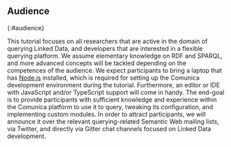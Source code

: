 ## Audience
{:#audience}

This tutorial focuses on all researchers that are active in the domain of querying Linked Data,
and developers that are interested in a flexible querying platform.
We assume elementary knowledge on RDF and SPARQL,
and more advanced concepts will be tackled depending on the competences of the audience.
We expect participants to bring a laptop that has [Node.js](https://nodejs.org/) installed,
which is required for setting up the Comunica development environment during the tutorial.
Furthermore, an editor or IDE with JavaScript and/or TypeScript support
will come in handy.
The end-goal is to provide participants with sufficient knowledge and experience within the Comunica platform
to use it to query, tweaking its configuration, and implementing custom modules.
In order to attract participants,
we will announce it over the relevant querying-related Semantic Web mailing lists,
via Twitter, and directly via Gitter chat channels focused on Linked Data development.
